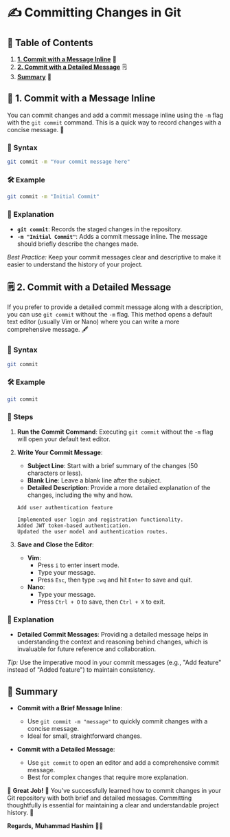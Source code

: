 
# ✍️ Committing Changes in Git
## 📑 Table of Contents

1. [**1. Commit with a Message Inline**](#-1-commit-with-a-message-inline) 📝
2. [**2. Commit with a Detailed Message**](#-2-commit-with-a-detailed-message) 🗒️
3. [**Summary**](#-summary) 📝


## 📝 1. Commit with a Message Inline

You can commit changes and add a commit message inline using the `-m` flag with the `git commit` command. This is a quick way to record changes with a concise message. 🚀

### 📌 Syntax

```bash
git commit -m "Your commit message here"
```

### 🛠️ Example

```bash
git commit -m "Initial Commit"
```

### 📝 Explanation

- **`git commit`**: Records the staged changes in the repository.
- **`-m "Initial Commit"`**: Adds a commit message inline. The message should briefly describe the changes made.

*Best Practice:* Keep your commit messages clear and descriptive to make it easier to understand the history of your project.


## 🗒️ 2. Commit with a Detailed Message

If you prefer to provide a detailed commit message along with a description, you can use `git commit` without the `-m` flag. This method opens a default text editor (usually Vim or Nano) where you can write a more comprehensive message. 🖋️

### 📌 Syntax

```bash
git commit
```

### 🛠️ Example

```bash
git commit
```

### 📝 Steps

1. **Run the Commit Command**: Executing `git commit` without the `-m` flag will open your default text editor.

2. **Write Your Commit Message**:
    - **Subject Line**: Start with a brief summary of the changes (50 characters or less).
    - **Blank Line**: Leave a blank line after the subject.
    - **Detailed Description**: Provide a more detailed explanation of the changes, including the why and how.

    ```
    Add user authentication feature

    Implemented user login and registration functionality.
    Added JWT token-based authentication.
    Updated the user model and authentication routes.
    ```

3. **Save and Close the Editor**:
    - **Vim**:
        - Press `i` to enter insert mode.
        - Type your message.
        - Press `Esc`, then type `:wq` and hit `Enter` to save and quit.
    - **Nano**:
        - Type your message.
        - Press `Ctrl + O` to save, then `Ctrl + X` to exit.

### 📝 Explanation

- **Detailed Commit Messages**: Providing a detailed message helps in understanding the context and reasoning behind changes, which is invaluable for future reference and collaboration.

*Tip:* Use the imperative mood in your commit messages (e.g., "Add feature" instead of "Added feature") to maintain consistency.


## 📝 Summary

- **Commit with a Brief Message Inline**:
    - Use `git commit -m "message"` to quickly commit changes with a concise message.
    - Ideal for small, straightforward changes.

- **Commit with a Detailed Message**:
    - Use `git commit` to open an editor and add a comprehensive commit message.
    - Best for complex changes that require more explanation.


🎉 **Great Job!** 🎉 You've successfully learned how to commit changes in your Git repository with both brief and detailed messages. Committing thoughtfully is essential for maintaining a clear and understandable project history. 🚀


**Regards,**
**Muhammad Hashim** 👨‍💻
